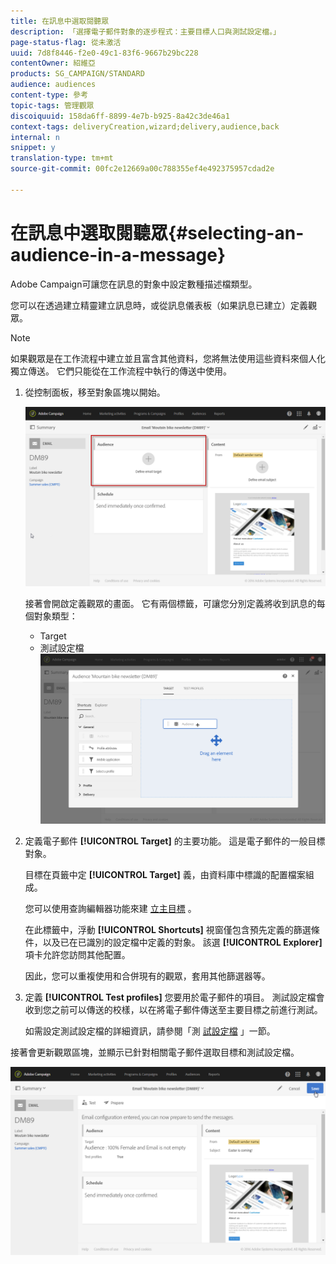 ```yaml
---
title: 在訊息中選取閱聽眾
description: 「選擇電子郵件對象的逐步程式：主要目標人口與測試設定檔。」
page-status-flag: 從未激活
uuid: 7d8f8446-f2e0-49c1-83f6-9667b29bc228
contentOwner: 紹維亞
products: SG_CAMPAIGN/STANDARD
audience: audiences
content-type: 參考
topic-tags: 管理觀眾
discoiquuid: 158da6ff-8899-4e7b-b925-8a42c3de46a1
context-tags: deliveryCreation,wizard;delivery,audience,back
internal: n
snippet: y
translation-type: tm+mt
source-git-commit: 00fc2e12669a00c788355ef4e492375957cdad2e

---
```



# 在訊息中選取閱聽眾{#selecting-an-audience-in-a-message}

Adobe Campaign可讓您在訊息的對象中設定數種描述檔類型。

您可以在透過建立精靈建立訊息時，或從訊息儀表板（如果訊息已建立）定義觀眾。

>[!NOTE]
>
>如果觀眾是在工作流程中建立並且富含其他資料，您將無法使用這些資料來個人化獨立傳送。 它們只能從在工作流程中執行的傳送中使用。

1. 從控制面板，移至對象區塊以開始。

   ![](assets/delivery_audience_definition_1.png)

   接著會開啟定義觀眾的畫面。 它有兩個標籤，可讓您分別定義將收到訊息的每個對象類型：

   * Target
   * 測試設定檔
   ![](assets/delivery_audience_definition_2.png)

1. 定義電子郵件 **[!UICONTROL Target]** 的主要功能。 這是電子郵件的一般目標對象。

   目標在頁籤中定 **[!UICONTROL Target]** 義，由資料庫中標識的配置檔案組成。

   您可以使用查詢編輯器功能來建 [立主目標](../../automating/using/editing-queries.md#creating-queries) 。

   在此標籤中，浮動 **[!UICONTROL Shortcuts]** 視窗僅包含預先定義的篩選條件，以及已在已識別的設定檔中定義的對象。 該選 **[!UICONTROL Explorer]** 項卡允許您訪問其他配置。

   因此，您可以重複使用和合併現有的觀眾，套用其他篩選器等。

1. 定義 **[!UICONTROL Test profiles]** 您要用於電子郵件的項目。 測試設定檔會收到您之前可以傳送的校樣，以在將電子郵件傳送至主要目標之前進行測試。

   如需設定測試設定檔的詳細資訊，請參閱「測 [試設定檔](../../sending/using/managing-test-profiles-and-sending-proofs.md) 」一節。

接著會更新觀眾區塊，並顯示已針對相關電子郵件選取目標和測試設定檔。

![](assets/delivery_audience_definition_3.png)

